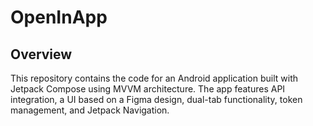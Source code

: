 # OpenInApp

## Overview

This repository contains the code for an Android application built with Jetpack Compose using MVVM architecture. The app features API integration, a UI based on a Figma design, dual-tab functionality, token management, and Jetpack Navigation.
